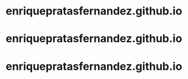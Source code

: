 # enriquepratasfernandez.github.io
# enriquepratasfernandez.github.io
# enriquepratasfernandez.github.io
